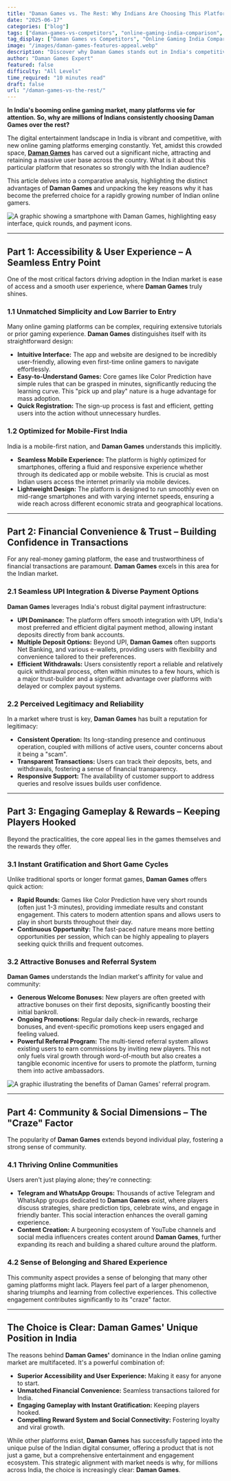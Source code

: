 ```yaml
---
title: "Daman Games vs. The Rest: Why Indians Are Choosing This Platform."
date: "2025-06-17"
categories: ["blog"]
tags: ["daman-games-vs-competitors", "online-gaming-india-comparison", "why-daman-games", "best-online-gaming-india", "daman-games-advantage"]
tag_display: ["Daman Games vs Competitors", "Online Gaming India Comparison", "Why Daman Games", "Best Online Gaming India", "Daman Games Advantage"]
image: "/images/daman-games-features-appeal.webp"
description: "Discover why Daman Games stands out in India's competitive online gaming market. Compare its unique advantages, user experience, and features that make it the top choice for Indian players."
author: "Daman Games Expert"
featured: false
difficulty: "All Levels"
time_required: "10 minutes read"
draft: false
url: "/daman-games-vs-the-rest/"
---
```


**In India's booming online gaming market, many platforms vie for attention. So, why are millions of Indians consistently choosing Daman Games over the rest?**

The digital entertainment landscape in India is vibrant and competitive, with new online gaming platforms emerging constantly. Yet, amidst this crowded space, **[Daman Games](https://daman-game.world "Daman Games")** has carved out a significant niche, attracting and retaining a massive user base across the country. What is it about this particular platform that resonates so strongly with the Indian audience?

This article delves into a comparative analysis, highlighting the distinct advantages of **Daman Games** and unpacking the key reasons why it has become the preferred choice for a rapidly growing number of Indian online gamers.

![A graphic showing a smartphone with Daman Games, highlighting easy interface, quick rounds, and payment icons.](/images/daman-games-features-appeal.webp)

---

## Part 1: Accessibility & User Experience – A Seamless Entry Point

One of the most critical factors driving adoption in the Indian market is ease of access and a smooth user experience, where **Daman Games** truly shines.

### 1.1 Unmatched Simplicity and Low Barrier to Entry
Many online gaming platforms can be complex, requiring extensive tutorials or prior gaming experience. **Daman Games** distinguishes itself with its straightforward design:
* **Intuitive Interface:** The app and website are designed to be incredibly user-friendly, allowing even first-time online gamers to navigate effortlessly.
* **Easy-to-Understand Games:** Core games like Color Prediction have simple rules that can be grasped in minutes, significantly reducing the learning curve. This "pick up and play" nature is a huge advantage for mass adoption.
* **Quick Registration:** The sign-up process is fast and efficient, getting users into the action without unnecessary hurdles.

### 1.2 Optimized for Mobile-First India
India is a mobile-first nation, and **Daman Games** understands this implicitly.
* **Seamless Mobile Experience:** The platform is highly optimized for smartphones, offering a fluid and responsive experience whether through its dedicated app or mobile website. This is crucial as most Indian users access the internet primarily via mobile devices.
* **Lightweight Design:** The platform is designed to run smoothly even on mid-range smartphones and with varying internet speeds, ensuring a wide reach across different economic strata and geographical locations.

---

## Part 2: Financial Convenience & Trust – Building Confidence in Transactions

For any real-money gaming platform, the ease and trustworthiness of financial transactions are paramount. **Daman Games** excels in this area for the Indian market.

### 2.1 Seamless UPI Integration & Diverse Payment Options
**Daman Games** leverages India's robust digital payment infrastructure:
* **UPI Dominance:** The platform offers smooth integration with UPI, India's most preferred and efficient digital payment method, allowing instant deposits directly from bank accounts.
* **Multiple Deposit Options:** Beyond UPI, **Daman Games** often supports Net Banking, and various e-wallets, providing users with flexibility and convenience tailored to their preferences.
* **Efficient Withdrawals:** Users consistently report a reliable and relatively quick withdrawal process, often within minutes to a few hours, which is a major trust-builder and a significant advantage over platforms with delayed or complex payout systems.

### 2.2 Perceived Legitimacy and Reliability
In a market where trust is key, **Daman Games** has built a reputation for legitimacy:
* **Consistent Operation:** Its long-standing presence and continuous operation, coupled with millions of active users, counter concerns about it being a "scam".
* **Transparent Transactions:** Users can track their deposits, bets, and withdrawals, fostering a sense of financial transparency.
* **Responsive Support:** The availability of customer support to address queries and resolve issues builds user confidence.

---

## Part 3: Engaging Gameplay & Rewards – Keeping Players Hooked

Beyond the practicalities, the core appeal lies in the games themselves and the rewards they offer.

### 3.1 Instant Gratification and Short Game Cycles
Unlike traditional sports or longer format games, **Daman Games** offers quick action:
* **Rapid Rounds:** Games like Color Prediction have very short rounds (often just 1-3 minutes), providing immediate results and constant engagement. This caters to modern attention spans and allows users to play in short bursts throughout their day.
* **Continuous Opportunity:** The fast-paced nature means more betting opportunities per session, which can be highly appealing to players seeking quick thrills and frequent outcomes.

### 3.2 Attractive Bonuses and Referral System
**Daman Games** understands the Indian market's affinity for value and community:
* **Generous Welcome Bonuses:** New players are often greeted with attractive bonuses on their first deposits, significantly boosting their initial bankroll.
* **Ongoing Promotions:** Regular daily check-in rewards, recharge bonuses, and event-specific promotions keep users engaged and feeling valued.
* **Powerful Referral Program:** The multi-tiered referral system allows existing users to earn commissions by inviting new players. This not only fuels viral growth through word-of-mouth but also creates a tangible economic incentive for users to promote the platform, turning them into active ambassadors.

![A graphic illustrating the benefits of Daman Games' referral program.](/images/daman-vip-benefits.webp)

---

## Part 4: Community & Social Dimensions – The "Craze" Factor

The popularity of **Daman Games** extends beyond individual play, fostering a strong sense of community.

### 4.1 Thriving Online Communities
Users aren't just playing alone; they're connecting:
* **Telegram and WhatsApp Groups:** Thousands of active Telegram and WhatsApp groups dedicated to **Daman Games** exist, where players discuss strategies, share prediction tips, celebrate wins, and engage in friendly banter. This social interaction enhances the overall gaming experience.
* **Content Creation:** A burgeoning ecosystem of YouTube channels and social media influencers creates content around **Daman Games**, further expanding its reach and building a shared culture around the platform.

### 4.2 Sense of Belonging and Shared Experience
This community aspect provides a sense of belonging that many other gaming platforms might lack. Players feel part of a larger phenomenon, sharing triumphs and learning from collective experiences. This collective engagement contributes significantly to its "craze" factor.

---

## The Choice is Clear: Daman Games' Unique Position in India

The reasons behind **Daman Games'** dominance in the Indian online gaming market are multifaceted. It's a powerful combination of:
* **Superior Accessibility and User Experience:** Making it easy for anyone to start.
* **Unmatched Financial Convenience:** Seamless transactions tailored for India.
* **Engaging Gameplay with Instant Gratification:** Keeping players hooked.
* **Compelling Reward System and Social Connectivity:** Fostering loyalty and viral growth.

While other platforms exist, **Daman Games** has successfully tapped into the unique pulse of the Indian digital consumer, offering a product that is not just a game, but a comprehensive entertainment and engagement ecosystem. This strategic alignment with market needs is why, for millions across India, the choice is increasingly clear: **Daman Games**.

